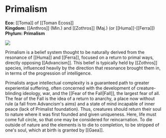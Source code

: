 # Primalism
 
**Eco:** [[Toma]] of [[Toman Ecoss]]  <br>
**Kingdom:** [[Anthros]] (Min.) and [[Zothros]] (Maj.) (or [[Huma]]-[[Ferra]])  <br>
**Phylum:** **Primalism** <br>

<img src="Primalism.png"><i></i></img>

Primalism is a belief system thought to be naturally derived from the resonance of [[Huma]] and [[Ferra]], focused on a return to primal ways, directly opposing [[Advancism]]. This belief is typically held by [[Zothros]] species, influenced heavily by the direction that resonance brought them in, in terms of the progression of intelligence.

Primalists argue intellectual complexity is a guaranteed path to greater experiential suffering, often concerned with the development of creature-blinding ideology, war, and the [[Fear of the Fall|Fall]], the largest fear of all. The fear of the Fall is the idea of a return to anarchy, a place now without rule (a fall from Advancism's aims) and a state of mind incapable of inner peace (lack of Primalist foundation). Thus, creatures should return their soul to nature where it was first founded and given uniqueness. Here, life must come full circle, so that one may be considered for reincarnation. To die outside of nature and the elements is to die to completion, to be stripped of one's soul, which at birth is granted by [[Gaea]].

